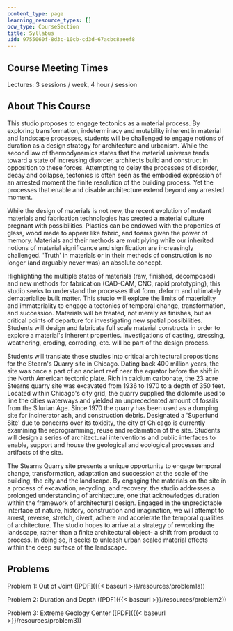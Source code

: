 ```yaml
---
content_type: page
learning_resource_types: []
ocw_type: CourseSection
title: Syllabus
uid: 9755060f-8d3c-10cb-cd3d-67acbc8aeef8
---
```


Course Meeting Times
--------------------

Lectures: 3 sessions / week, 4 hour / session

About This Course
-----------------

This studio proposes to engage tectonics as a material process. By exploring transformation, indeterminacy and mutability inherent in material and landscape processes, students will be challenged to engage notions of duration as a design strategy for architecture and urbanism. While the second law of thermodynamics states that the material universe tends toward a state of increasing disorder, architects build and construct in opposition to these forces. Attempting to delay the processes of disorder, decay and collapse, tectonics is often seen as the embodied expression of an arrested moment the finite resolution of the building process. Yet the processes that enable and disable architecture extend beyond any arrested moment.

While the design of materials is not new, the recent evolution of mutant materials and fabrication technologies has created a material culture pregnant with possibilities. Plastics can be endowed with the properties of glass, wood made to appear like fabric, and foams given the power of memory. Materials and their methods are multiplying while our inherited notions of material significance and signification are increasingly challenged. 'Truth' in materials or in their methods of construction is no longer (and arguably never was) an absolute concept.

Highlighting the multiple states of materials (raw, finished, decomposed) and new methods for fabrication (CAD-CAM, CNC, rapid prototyping), this studio seeks to understand the processes that form, deform and ultimately dematerialize built matter. This studio will explore the limits of materiality and immateriality to engage a tectonics of temporal change, transformation, and succession. Materials will be treated, not merely as finishes, but as critical points of departure for investigating new spatial possibilities. Students will design and fabricate full scale material constructs in order to explore a material's inherent properties. Investigations of casting, stressing, weathering, eroding, corroding, etc. will be part of the design process.

Students will translate these studies into critical architectural propositions for the Stearn's Quarry site in Chicago. Dating back 400 million years, the site was once a part of an ancient reef near the equator before the shift in the North American tectonic plate. Rich in calcium carbonate, the 23 acre Stearns quarry site was excavated from 1936 to 1970 to a depth of 350 feet. Located within Chicago's city grid, the quarry supplied the dolomite used to line the cities waterways and yielded an unprecedented amount of fossils from the Silurian Age. Since 1970 the quarry has been used as a dumping site for incinerator ash, and construction debris. Designated a 'Superfund Site' due to concerns over its toxicity, the city of Chicago is currently examining the reprogramming, reuse and reclamation of the site. Students will design a series of architectural interventions and public interfaces to enable, support and house the geological and ecological processes and artifacts of the site.

The Stearns Quarry site presents a unique opportunity to engage temporal change, transformation, adaptation and succession at the scale of the building, the city and the landscape. By engaging the materials on the site in a process of excavation, recycling, and recovery, the studio addresses a prolonged understanding of architecture, one that acknowledges duration within the framework of architectural design. Engaged in the unpredictable interface of nature, history, construction and imagination, we will attempt to arrest, reverse, stretch, divert, adhere and accelerate the temporal qualities of architecture. The studio hopes to arrive at a strategy of reworking the landscape, rather than a finite architectural object- a shift from product to process. In doing so, it seeks to unleash urban scaled material effects within the deep surface of the landscape.

Problems
--------

Problem 1: Out of Joint ([PDF]({{< baseurl >}}/resources/problem1a))

Problem 2: Duration and Depth ([PDF]({{< baseurl >}}/resources/problem2))

Problem 3: Extreme Geology Center ([PDF]({{< baseurl >}}/resources/problem3))